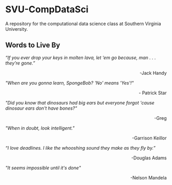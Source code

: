 # SVU-CompDataSci
A repository for the computational data science class at Southern Virginia University.

## Words to Live By

_“If you ever drop your keys in molten lava, let ‘em go because, man . . . they’re gone.”_
<p align=right> -Jack Handy </p>


_"When are you gonna learn, SpongeBob? 'No' means 'Yes'!"_
<p align=right> - Patrick Star </p>

_"Did you know that dinosaurs had big ears but everyone forgot 'cause dinosaur ears don't have bones?"_
<p align=right> -Greg </p> 

_"When in doubt, look intelligent."_
<p align=right> -Garrison Keillor </p>


_“I love deadlines. I like the whooshing sound they make as they fly by.”_
<p align=right> -Douglas Adams </p>

_"It seems impossible until it's done"_
<p align=right> -Nelson Mandela </p>

